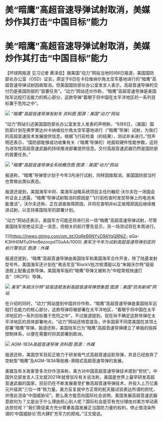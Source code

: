 # 美“暗鹰”高超音速导弹试射取消，美媒炒作其打击“中国目标”能力

# 美“暗鹰”高超音速导弹试射取消，美媒炒作其打击“中国目标”能力

【环球网报道 见习记者
黄泽佳】据美国“动力”网站当地时间6日报道，美国国防部长办公室（OSD）证实，原定于6日在卡拉维纳尔角太空军基地进行的“暗鹰”高超音速导弹试射因故取消。但美国国防部长办公室发言人表示，高超音速导弹的交付仍是美国防部的“首要任务”。“动力”网站还炒作称，“暗鹰”高超音速导弹是美国陆军远程打击能力的核心部分，这款导弹“着眼于将中国在太平洋地区的一系列目标置于危险之中”。

![](https://inews.gtimg.com/om_bt/O924AznLQwnEKksNH9ZBe1JvKTK1GKGlDHCi66uaAi1AkAA/1000)
_“暗鹰”高超音速导弹发射车 资料图 图源：美国“动力”网站_

“动力”网站引述美国国防部长办公室发言人发表的声明称，“9月6日，（美国）国防部计划在佛罗里达州卡纳维拉尔角太空军基地进行（“暗鹰”导弹）试射，为我们的高超音速技术发展提供信息。根据飞行前检查（的结果），测试并未进行。”但声明还表示，“国防部能够成功收集有关（‘暗鹰’导弹的）地面软硬件性能参数，这将为进攻性高超音速武器的持续推进部署提供信息。交付高超音速武器仍然是国防部的首要任务。”

![](https://inews.gtimg.com/om_bt/OhFIYIu_MJjvjeWmPrg7W13zdffuHnTzHuMPzsDcXfIp0AA/1000)
_“暗鹰”高超音速导弹全系统概念图 图源：美国“动力”网站_

报道称，“暗鹰”导弹曾计划于今年3月进行试射，同样因故取消，美国国防部当时也曾做出类似表态。

报道还提到，美国海军中将、美海军战略系统项目主任约翰尼·沃尔夫在一场国会听证会上透露，“暗鹰”导弹试射取消的原因是“飞行前检查时发现导弹上的电池未能激活”。沃尔夫还称，正在调查故障原因，并将在查明并纠正故障原因后继续推进试射，以支持美国陆军的部署计划。

“动力”网站还表示，美国军方可能还将进行另一场“暗鹰”高超音速导弹试射，尽管美国陆军拒绝证实这一消息，但相关的航行警告显示，另一场测试将在本周进行。

![](https://inews.gtimg.com/om_bt/OqRe66NYyD9AYqQRNiZ-
qQa-K3HH0MTu0HmBezocpdT0sAA/1000) _美军方今年为试射高超音速导弹划定的航行警告区 图源：外媒_

报道还提到，“暗鹰”高超音速导弹由美国陆军和美国海军合作开发，除了陆基发射型号外，美国海军还计划在“弗吉尼亚”BlockV批次核潜艇以及“朱姆沃尔特”级驱逐舰上配备这款导弹。美国海军版的“暗鹰”导弹又被称为“中程常规快速打击”（IRCPS）导弹。

![](https://inews.gtimg.com/om_bt/OPNoOQLm_QOz47jIygDuXre36kbwpffvWhC8xucITl8ukAA/1000)
_美军“朱姆沃尔特”级驱逐舰发射高超音速导弹想象图 图源：美国“防务新闻”网站_

在介绍的同时，“动力”网站提到中国并炒作称，“暗鹰”高超音速导弹是美国陆军远程打击能力的核心部分，这款导弹将被部署在太平洋地区，“着眼于将中国在太平洋地区的一系列目标置于危险之中”。不过报道提到，现在尚不确定这款导弹在太平洋地区的具体部署地点。“动力”网站还特意提及，许多国家不同意美国在其领土部署“暗鹰”导弹。报道还称，美国陆军已为“暗鹰”高超音速导弹建立了单独的指挥控制体系，以便在需要时将其部署到欧洲。

![](https://inews.gtimg.com/om_bt/OOxXLgspKtMq8Ic5TqL3Ozc2c7GJ0tlpW1zspapnDoxsYAA/1000)
_AGM-183A高超音速导弹 资料图 图源：外媒_

报道还称，美国空军目前正致力于研发吸气式高超音速巡航导弹，并且已经放弃了空射型“暗鹰”及AGM-183A等助推-滑翔式高超音速导弹的发展。

美媒及有关政客曾多次炒作渲染称，美方对中国高超音速导弹技术感到“担忧”。中国外交部发言人汪文斌2021年就曾驳斥有关说法称，美国是世界上最早研发高超音速武器的国家，目前仍在不断发展甚至扩散高超音速导弹技术，并投入上万亿美元升级其“三位一体”核力量。美方反复就中方正常的航天器试验表达所谓的担忧，并借此渲染“中国威胁论”。那么美方能否向国际社会说明，美国发展高超音速武器意欲何为？又是出于什么理由担心别人呢？国际社会是否有充分理由对美方举动表达担忧呢？“我们敦促美方充分尊重各国发展正当国防力量的权利，停止借渲染所谓的‘中国威胁论’而大肆扩充军力的把戏。”汪文斌说。

